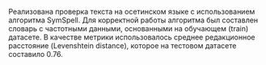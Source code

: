 Реализована проверка текста на осетинском языке с использованием алгоритма SymSpell.
Для корректной работы алгоритма был составлен словарь с частотными данными, основанными на обучающем (train) датасете.
В качестве метрики использовалось среднее редакционное расстояние (Levenshtein distance), которое на тестовом датасете составило 0.76.
